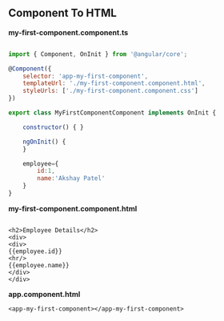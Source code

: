 ## Component To HTML

**my-first-component.component.ts**

```javascript

import { Component, OnInit } from '@angular/core';

@Component({
	selector: 'app-my-first-component',
	templateUrl: './my-first-component.component.html',
	styleUrls: ['./my-first-component.component.css']
})

export class MyFirstComponentComponent implements OnInit {

	constructor() { }

	ngOnInit() {
	}

	employee={
		id:1,
		name:'Akshay Patel'
	}
}

```
**my-first-component.component.html**

```html,javascript

<h2>Employee Details</h2>
<div>
<div>
{{employee.id}}
<hr/>
{{employee.name}}
</div>
</div>

```
**app.component.html**

```html,javascript
<app-my-first-component></app-my-first-component>
```
